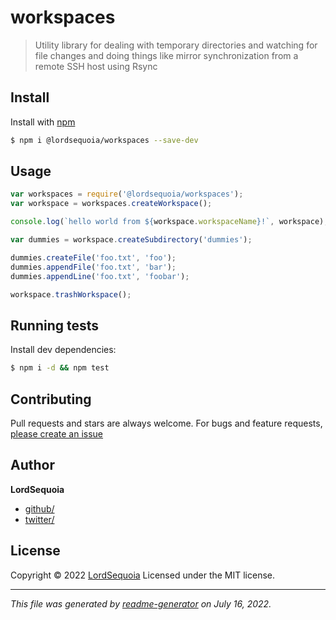 # workspaces

> Utility library for dealing with temporary directories and watching for file changes and doing things like mirror synchronization from a remote SSH host using Rsync

## Install

Install with [npm](https://www.npmjs.com/)

```sh
$ npm i @lordsequoia/workspaces --save-dev
```

## Usage

```js
var workspaces = require('@lordsequoia/workspaces');
var workspace = workspaces.createWorkspace();

console.log(`hello world from ${workspace.workspaceName}!`, workspace);

var dummies = workspace.createSubdirectory('dummies');

dummies.createFile('foo.txt', 'foo');
dummies.appendFile('foo.txt', 'bar');
dummies.appendLine('foo.txt', 'foobar');

workspace.trashWorkspace();
```

## Running tests

Install dev dependencies:

```sh
$ npm i -d && npm test
```

## Contributing

Pull requests and stars are always welcome. For bugs and feature requests, [please create an issue](https://github.com/lordsequoia/workspaces/issues)

## Author

**LordSequoia**

- [github/](https://github.com/)
- [twitter/](http://twitter.com/)

## License

Copyright © 2022 [LordSequoia](https://github.com/lordsequoia)
Licensed under the MIT license.

---

_This file was generated by [readme-generator](https://github.com/jonschlinkert/readme-generator) on July 16, 2022._
